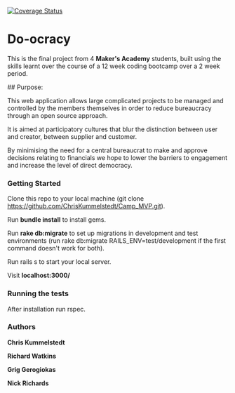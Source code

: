 [![Coverage Status](https://coveralls.io/repos/github/ChrisKummelstedt/Camp_MVP/badge.svg?branch=master)](https://coveralls.io/github/ChrisKummelstedt/Camp_MVP?branch=master)

# Do-ocracy

This is the final project from 4 **Maker's Academy** students, built using the skills learnt over the course of a 12 week coding bootcamp over a 2 week period.


## Purpose:

This web application allows large complicated projects to be managed and controlled by the members themselves in order to reduce bureaucracy through an open source approach.

It is aimed at participatory cultures that blur the distinction between user and creator, between supplier and customer.

By minimising the need for a central bureaucrat to make and approve decisions relating to financials we hope to lower the barriers to engagement and increase the level of direct democracy.

### Getting Started

Clone this repo to your local machine (git clone https://github.com/ChrisKummelstedt/Camp_MVP.git).

Run **bundle install** to install gems.

Run **rake db:migrate** to set up migrations in development and test environments (run rake db:migrate RAILS_ENV=test/development if the first command doesn't work for both).

Run rails s to start your local server.

Visit **localhost:3000/**

### Running the tests

After installation run rspec.

### Authors

**Chris Kummelstedt**

**Richard Watkins**

**Grig Gerogiokas**

**Nick Richards**












